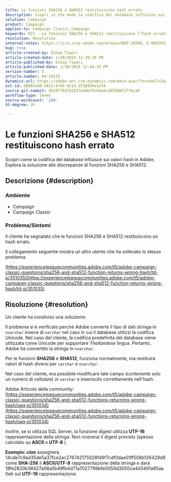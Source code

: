 ```yaml
---
title: Le funzioni SHA256 e SHA512 restituiscono hash errato
description: Scopri in che modo la codifica del database influisce sui valori hash in Adobe.
solution: Campaign
product: Campaign
applies-to: Campaign Classic,Campaign
keywords: KCS - Le funzioni SHA256 e SHA512 restituiscono l’hash errato 2° aggiornamento
resolution: Resolution
internal-notes: https://jira.corp.adobe.com/browse/NEO-26500, E-000202021, E-000148142
bug: true
article-created-by: Eshaa Tiwari
article-created-date: 1/30/2024 12:39:10 PM
article-published-by: Eshaa Tiwari
article-published-date: 1/30/2024 12:44:35 PM
version-number: 5
article-number: KA-16235
dynamics-url: https://adobe-ent.crm.dynamics.com/main.aspx?forceUCI=1&pagetype=entityrecord&etn=knowledgearticle&id=76bac78d-6cbf-ee11-9079-6045bd006268
exl-id: d8803e40-5813-4fd4-921d-df10956e1e74
source-git-commit: dd19f78d752827e48b7dc68adcd95500f2ffbca0
workflow-type: tm+mt
source-wordcount: '240'
ht-degree: 3%

---
```


# Le funzioni SHA256 e SHA512 restituiscono hash errato


Scopri come la codifica del database influisce sui valori hash in Adobe. Esplora la soluzione alle discrepanze di funzioni SHA256 e SHA512.

## Descrizione {#description}


### <b>Ambiente</b>

- Campaign
- Campaign Classic


### <b>Problema/Sintomi</b>

Il cliente ha segnalato che le funzioni SHA256 e SHA512 restituiscono un hash errato.

Il collegamento seguente mostra un altro utente che ha sollevato lo stesso problema:

[https://experienceleaguecommunities.adobe.com/t5/adobe-campaign-classic-questions/sha256-and-sha512-function-returns-wrong-hash/td-p/351035](https://experienceleaguecommunities.adobe.com/t5/adobe-campaign-classic-questions/sha256-and-sha512-function-returns-wrong-hash/td-p/351035)




## Risoluzione {#resolution}


Un cliente ha condiviso una soluzione:

Il problema si è verificato perché Adobe converte il tipo di dati stringa in `nvarchar` invece di `varchar` nel caso in cui il database utilizzi la codifica Unicode. Nel caso del cliente, la codifica predefinita del database viene utilizzata come Unicode per supportare *Thailandese* lingua. Pertanto, Adobe ha convertito la stringa in `nvarchar`.

Per le funzioni <b>SHA256</b> e <b>SHA512</b>, funziona normalmente, ma restituirà valori di hash diversi per `varchar` e `nvarchar`.

Nel caso del cliente, era possibile modificare tale campo (contenente solo un numero di cellulare) in `varchar` e inseriscilo correttamente nell&#39;hash.

Adobe Articolo della community:
[https://experienceleaguecommunities.adobe.com/t5/adobe-campaign-classic-questions/sha256-and-sha512-functions-returning-wrong-hash/qaq-p/351034](https://experienceleaguecommunities.adobe.com/t5/adobe-campaign-classic-questions/sha256-and-sha512-functions-returning-wrong-hash/qaq-p/351034)

Inoltre, se si utilizza SQL Server, la funzione digest utilizza <b>UTF-16</b> rappresentazione della stringa. Non riceverai il digest previsto (spesso calcolato su <b>ASCII</b> o <b>UTF-8</b> ).

<b>Esempio: *ciao</b>* assegnerà 14cde7c9ad35de5a37fce2ac276742175028fd9f7cdf0dae01ff508b126429d9 come <b>SHA-256</b> il <b>ASCII/UTF-8</b> rappresentazione della stringa e darà 18fe2820b38427a08a5b49fb4d71a7027799bfe0050d3050ca4d3491a85aa0eb sul <b>UTF-16</b> rappresentazione.
